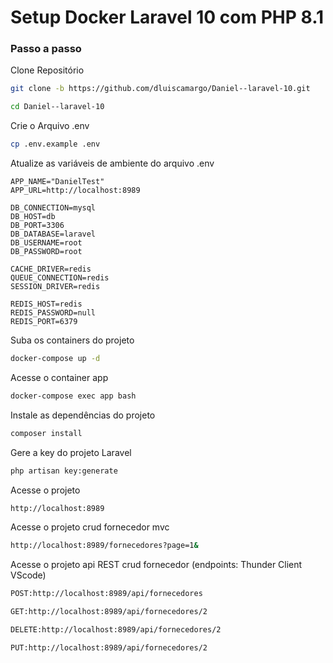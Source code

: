 
# Setup Docker Laravel 10 com PHP 8.1

### Passo a passo
Clone Repositório
```sh
git clone -b https://github.com/dluiscamargo/Daniel--laravel-10.git
```
```sh
cd Daniel--laravel-10
```


Crie o Arquivo .env
```sh
cp .env.example .env
```


Atualize as variáveis de ambiente do arquivo .env
```dosini
APP_NAME="DanielTest"
APP_URL=http://localhost:8989

DB_CONNECTION=mysql
DB_HOST=db
DB_PORT=3306
DB_DATABASE=laravel
DB_USERNAME=root
DB_PASSWORD=root

CACHE_DRIVER=redis
QUEUE_CONNECTION=redis
SESSION_DRIVER=redis

REDIS_HOST=redis
REDIS_PASSWORD=null
REDIS_PORT=6379
```


Suba os containers do projeto
```sh
docker-compose up -d
```


Acesse o container app
```sh
docker-compose exec app bash
```


Instale as dependências do projeto
```sh
composer install
```


Gere a key do projeto Laravel
```sh
php artisan key:generate
```

Acesse o projeto
```sh
http://localhost:8989
```

Acesse o projeto crud fornecedor mvc
```sh
http://localhost:8989/fornecedores?page=1&
```

Acesse o projeto api REST crud fornecedor (endpoints: Thunder Client VScode)
```sh
POST:http://localhost:8989/api/fornecedores
```
```sh
GET:http://localhost:8989/api/fornecedores/2
```
```sh
DELETE:http://localhost:8989/api/fornecedores/2
```
```sh
PUT:http://localhost:8989/api/fornecedores/2
```
